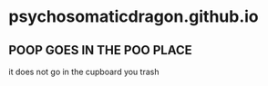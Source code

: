 # psychosomaticdragon.github.io
<h2>POOP GOES IN THE POO PLACE</h2>
<p> it does not go in the cupboard you trash </p>

